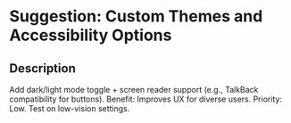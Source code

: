 # Suggestion: Custom Themes and Accessibility Options

## Description
Add dark/light mode toggle + screen reader support (e.g., TalkBack compatibility for buttons). Benefit: Improves UX for diverse users. Priority: Low. Test on low-vision settings.